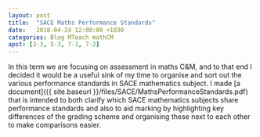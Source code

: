 ```yaml
---
layout: post
title:  "SACE Maths Performance Standards"
date:   2018-04-24 12:00:00 +1030
categories: Blog MTeach mathCM
apst: [2-3, 5-3, 7-1, 7-2]
---
```


In this term we are focusing on assessment in maths C&M, and to that end I decided it would be a useful sink of my time to organise and sort out the various performance standards in SACE mathematics subject. I made [a document]({{ site.baseurl }}/files/SACE/MathsPerformanceStandards.pdf) that is intended to both clarify which SACE mathematics subjects share performance standards and also to aid marking by highlighting key differences of the grading scheme and organising these next to each other to make comparisons easier.